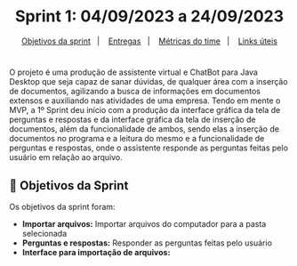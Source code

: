 <span id="topo">

<h1 align="center">Sprint 1: 04/09/2023 a 24/09/2023</h1>

<p align="center">
    <a href="#objetivos">Objetivos da sprint</a> &nbsp |&nbsp &nbsp
    <a href="#entregas">Entregas</a> &nbsp |&nbsp &nbsp
    <a href="#metricas">Métricas do time</a> &nbsp |&nbsp &nbsp
    <a href="#links">Links úteis</a>
</p>

# 
O projeto é uma produção de assistente virtual e ChatBot para Java Desktop que seja capaz de sanar dúvidas, de qualquer área com a inserção de documentos, agilizando a busca de informações em documentos extensos e auxiliando nas atividades de uma empresa. Tendo em mente o MVP, a 1º Sprint deu início com a produção da interface gráfica da tela de perguntas e respostas e da interface gráfica da tela de inserção de documentos, além da funcionalidade de ambos, sendo elas a inserção de documentos no programa e a leitura do mesmo e a funcionalidade de perguntas e respostas, onde o assistente responde as perguntas feitas pelo usuário em relação ao arquivo.

<span id="objetivos">

## 🎯 Objetivos da Sprint

Os objetivos da sprint foram:
- **Importar arquivos:** Importar arquivos do computador para a pasta selecionada
- **Perguntas e respostas:** Responder as perguntas feitas pelo usuário
- **Interface para importação de arquivos:** 
